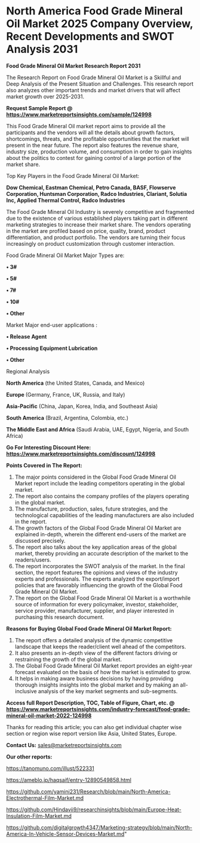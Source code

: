 # North America Food Grade Mineral Oil Market 2025 Company Overview, Recent Developments and SWOT Analysis 2031

<strong>Food Grade Mineral Oil Market Research Report 2031</strong>

The Research Report on Food Grade Mineral Oil Market is a Skillful and Deep Analysis of the Present Situation and Challenges. This research report also analyzes other important trends and market drivers that will affect market growth over 2025-2031.

<strong>Request Sample Report @ <a href=https://www.marketreportsinsights.com/sample/124998>https://www.marketreportsinsights.com/sample/124998</a></strong>

This Food Grade Mineral Oil market report aims to provide all the participants and the vendors will all the details about growth factors, shortcomings, threats, and the profitable opportunities that the market will present in the near future. The report also features the revenue share, industry size, production volume, and consumption in order to gain insights about the politics to contest for gaining control of a large portion of the market share.

Top Key Players in the Food Grade Mineral Oil Market:

<strong>Dow Chemical, Eastman Chemical, Petro Canada, BASF, Flowserve Corporation, Huntsman Corporation, Radco Industries, Clariant, Solutia Inc, Applied Thermal Control, Radco Industries</strong>

The Food Grade Mineral Oil Industry is severely competitive and fragmented due to the existence of various established players taking part in different marketing strategies to increase their market share. The vendors operating in the market are profiled based on price, quality, brand, product differentiation, and product portfolio. The vendors are turning their focus increasingly on product customization through customer interaction.

Food Grade Mineral Oil Market Major Types are:

<strong>• 3#

• 5#

• 7#

• 10#

• Other</strong>

Market Major end-user applications :

<strong>• Release Agent

• Processing Equipment Lubrication

• Other</strong>

Regional Analysis

</u><strong><b>North America</b></strong> (the United States, Canada, and Mexico)

<strong><b>Europe </b></strong>(Germany, France, UK, Russia, and Italy)

<strong><b>Asia-Pacific</b></strong> (China, Japan, Korea, India, and Southeast Asia)

<strong><b>South America</b></strong> (Brazil, Argentina, Colombia, etc.)

<strong><b>The Middle East and Africa</b></strong> (Saudi Arabia, UAE, Egypt, Nigeria, and South Africa)

<strong>Go For Interesting Discount Here: <a href=https://www.marketreportsinsights.com/discount/124998>https://www.marketreportsinsights.com/discount/124998</a></strong>

<strong>Points Covered in The Report:</strong>
<ol>
  <li>The major points considered in the Global Food Grade Mineral Oil Market report include the leading competitors operating in the global market.</li>
  <li>The report also contains the company profiles of the players operating in the global market.</li>
  <li>The manufacture, production, sales, future strategies, and the technological capabilities of the leading manufacturers are also included in the report.</li>
  <li>The growth factors of the Global Food Grade Mineral Oil Market are explained in-depth, wherein the different end-users of the market are discussed precisely.</li>
  <li>The report also talks about the key application areas of the global market, thereby providing an accurate description of the market to the readers/users.</li>
  <li>The report incorporates the SWOT analysis of the market. In the final section, the report features the opinions and views of the industry experts and professionals. The experts analyzed the export/import policies that are favorably influencing the growth of the Global Food Grade Mineral Oil Market.</li>
  <li>The report on the Global Food Grade Mineral Oil Market is a worthwhile source of information for every policymaker, investor, stakeholder, service provider, manufacturer, supplier, and player interested in purchasing this research document.</li>
</ol>
<strong>Reasons for Buying Global Food Grade Mineral Oil Market Report:</strong>

<ol>
  <li>The report offers a detailed analysis of the dynamic competitive landscape that keeps the reader/client well ahead of the competitors.</li>
  <li>It also presents an in-depth view of the different factors driving or restraining the growth of the global market.</li>
  <li>The Global Food Grade Mineral Oil Market report provides an eight-year forecast evaluated on the basis of how the market is estimated to grow.</li>
  <li>It helps in making aware business decisions by having providing thorough insights insights into the global market and by making an all-inclusive analysis of the key market segments and sub-segments.</li>
</ol>
<strong>Access full Report Description, TOC, Table of Figure, Chart, etc. @ <a href=https://www.marketreportsinsights.com/industry-forecast/food-grade-mineral-oil-market-2022-124998>https://www.marketreportsinsights.com/industry-forecast/food-grade-mineral-oil-market-2022-124998</a></strong>


Thanks for reading this article; you can also get individual chapter wise section or region wise report version like Asia, United States, Europe.

<strong>Contact Us:</strong>
sales@marketreportsinsights.com

<strong>Our other reports:</strong>

<a href=https://tanomuno.com/illust/522331>https://tanomuno.com/illust/522331</a>

<a href=https://ameblo.jp/haqsaif/entry-12890549858.html>https://ameblo.jp/haqsaif/entry-12890549858.html</a>

<a href=https://github.com/yamini231/Research/blob/main/North-America-Electrothermal-Film-Market.md>https://github.com/yamini231/Research/blob/main/North-America-Electrothermal-Film-Market.md</a>

<a href=https://github.com/Hindavii9/researchinsights/blob/main/Europe-Heat-Insulation-Film-Market.md>https://github.com/Hindavii9/researchinsights/blob/main/Europe-Heat-Insulation-Film-Market.md</a>

<a href=https://github.com/digitalgrowth4347/Marketing-strategy/blob/main/North-America-In-Vehicle-Sensor-Devices-Market.md>https://github.com/digitalgrowth4347/Marketing-strategy/blob/main/North-America-In-Vehicle-Sensor-Devices-Market.md</a>"
